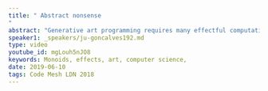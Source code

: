 ```yaml
---
title: " Abstract nonsense
"
abstract: "Generative art programming requires many effectful computations, such as random number generation and image output. What if we applied category theory to model a declarative, purely functional way of programming artworks? In other words, what if we could generate abstract nonsense with abstract nonsense?"
speaker1: _speakers/ju-goncalves192.md
type: video
youtube_id: mgLouh5nJO8
keywords: Monoids, effects, art, computer science,
date: 2019-06-10
tags: Code Mesh LDN 2018
---
```


